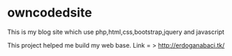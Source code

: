 # owncodedsite
This is my blog site which use php,html,css,bootstrap,jquery and javascript

This project helped me build my web base.
Link = > http://erdoganabaci.tk/

